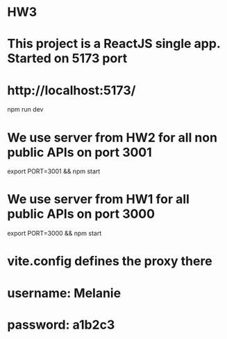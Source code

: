 # HW3


# This project is a ReactJS single app. Started on 5173 port
# http://localhost:5173/
npm run dev

# We use server from HW2 for all non public APIs on port 3001
export PORT=3001 && npm start

# We use server from HW1 for all public APIs on port 3000
export PORT=3000 && npm start

# vite.config defines the proxy there

# username: Melanie
# password: a1b2c3

